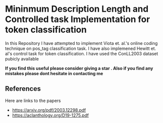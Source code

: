# Mininmum Description Length and Controlled task Implementation for token classification
In this Repository I have attempted to implement Viota et. al.'s online coding technique on pos_tag classification task. I have also implemened Hewitt et. al's control task for token classification. I have used the ConLL2003 dataset pubicly available

**If you find this useful please consider giving a star . Also if you find any mistakes please dont hesitate in contacting me**


## References

Here are links to the papers

* https://arxiv.org/pdf/2003.12298.pdf
* https://aclanthology.org/D19-1275.pdf
